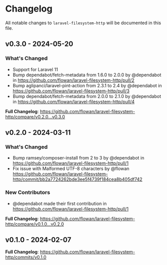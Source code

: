 # Changelog

All notable changes to `laravel-filesystem-http` will be documented in this file.

## v0.3.0 - 2024-05-20

### What's Changed

* Support for Laravel 11
* Bump dependabot/fetch-metadata from 1.6.0 to 2.0.0 by @dependabot in https://github.com/flowan/laravel-filesystem-http/pull/2
* Bump aglipanci/laravel-pint-action from 2.3.1 to 2.4 by @dependabot in https://github.com/flowan/laravel-filesystem-http/pull/3
* Bump dependabot/fetch-metadata from 2.0.0 to 2.1.0 by @dependabot in https://github.com/flowan/laravel-filesystem-http/pull/4

**Full Changelog**: https://github.com/flowan/laravel-filesystem-http/compare/v0.2.0...v0.3.0

## v0.2.0 - 2024-03-11

### What's Changed

* Bump ramsey/composer-install from 2 to 3 by @dependabot in https://github.com/flowan/laravel-filesystem-http/pull/1
* Fix issue with Malformed UTF-8 characters by @flowan https://github.com/flowan/laravel-filesystem-http/commit/bb2a7724262bde3ee5f4739f184cea8b405df742

### New Contributors

* @dependabot made their first contribution in https://github.com/flowan/laravel-filesystem-http/pull/1

**Full Changelog**: https://github.com/flowan/laravel-filesystem-http/compare/v0.1.0...v0.2.0

## v0.1.0 - 2024-02-07

**Full Changelog**: https://github.com/flowan/laravel-filesystem-http/commits/v0.1.0
